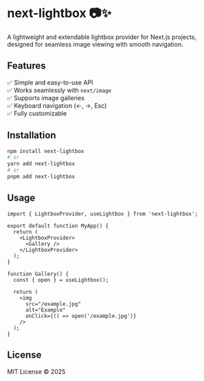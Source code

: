# next-lightbox 📷✨

A lightweight and extendable lightbox provider for Next.js projects, designed for seamless image viewing with smooth navigation.

## Features
✅ Simple and easy-to-use API  
✅ Works seamlessly with `next/image`  
✅ Supports image galleries  
✅ Keyboard navigation (←, →, Esc)  
✅ Fully customizable  

## Installation

```sh
npm install next-lightbox
# or
yarn add next-lightbox
# or
pnpm add next-lightbox
```

## Usage

```tsx
import { LightboxProvider, useLightbox } from 'next-lightbox';

export default function MyApp() {
  return (
    <LightboxProvider>
      <Gallery />
    </LightboxProvider>
  );
}

function Gallery() {
  const { open } = useLightbox();

  return (
    <img
      src="/example.jpg"
      alt="Example"
      onClick={() => open('/example.jpg')}
    />
  );
}
```

## License

MIT License © 2025

